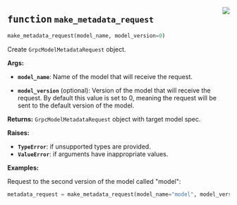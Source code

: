 <a href="../../../../client/python/lib/ovmsclient/tfs_compat/grpc/requests.py#L124"><img align="right" style="float:right;" src="https://img.shields.io/badge/-source-cccccc?style=flat-square"></a>

## <kbd>function</kbd> `make_metadata_request`

```python
make_metadata_request(model_name, model_version=0)
```

Create `GrpcModelMetadataRequest` object. 


**Args:**
 
 - <b>`model_name`</b>:  Name of the model that will receive the request. 

 - <b>`model_version`</b> (optional):  Version of the model that will receive the request.  By default this value is set to 0, meaning the request will be sent to the default version of the model. 


**Returns:**
 `GrpcModelMetadataRequest` object with target model spec. 


**Raises:**
 
 - <b>`TypeError`</b>:   if unsupported types are provided. 
 - <b>`ValueError`</b>:  if arguments have inappropriate values. 


**Examples:**

 Request to the second version of the model called "model":   

```python
metadata_request = make_metadata_request(model_name="model", model_version=2)
```
